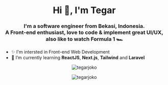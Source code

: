 <h1 align="center">Hi 👋, I'm Tegar</h1>
<h3 align="center">I'm a software engineer from Bekasi, Indonesia.<br>
A Front-end enthusiast, love to code & implement great UI/UX,
also like to watch Formula 1 🏎</h3>


- ✨ I'm intersted in Front-end Web Development
- 🌱 I’m currently learning **ReactJS**, **Next.js**, **Tailwind** and **Laravel**
<p align="center" width="100%">
<img align="center" src="https://github-readme-stats.vercel.app/api/top-langs?username=tegarjoko&count_private=true&show_icons=true&locale=en&layout=compact&theme=dark#gh-dark-mode-only" alt="tegarjoko"/>
</p>
<p align="center" width="100%">
<img align="center" src="https://github-readme-stats.vercel.app/api?username=tegarjoko&show_icons=true&locale=en&theme=dark#gh-dark-mode-only" alt="tegarjoko" />
</p>
